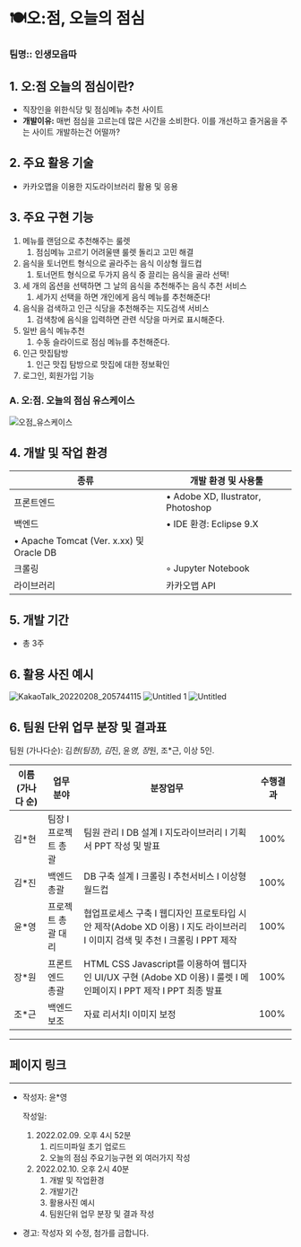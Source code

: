 # 🍽️오:점, 오늘의 점심

### 팀명:: 인생모읍따

## 1. 오:점 오늘의 점심이란?

- 직장인을 위한식당 및 점심메뉴 추천 사이트
- **개발이유:** 매번 점심을 고르는데 많은 시간을 소비한다. 이를 개선하고 즐거움을 주는 사이트 개발하는건 어떨까?

## 2. 주요 활용 기술

- 카카오맵을 이용한 지도라이브러리 활용 및 응용

## 3. 주요 구현 기능

1. 메뉴를 랜덤으로 추천해주는 룰렛
    1.  점심메뉴 고르기 어려울땐 룰렛 돌리고 고민 해결
2. 음식을 토너먼트 형식으로 골라주는 음식 이상형 월드컵
    1. 토너먼트 형식으로 두가지 음식 중 끌리는 음식을 골라 선택!
3. 세 개의 옵션을 선택하면 그 날의 음식을 추천해주는 음식 추천 서비스
    1. 세가지 선택을 하면 개인에게 음식 메뉴를 추천해준다!
4. 음식을 검색하고 인근 식당을 추천해주는 지도검색 서비스
    1. 검색창에 음식을 입력하면 관련 식당을 마커로 표시해준다.
5. 일반 음식 메뉴추천
    1. 수동 슬라이드로 점심 메뉴를 추천해준다.
6. 인근 맛집탐방
    1. 인근 맛집 탐방으로 맛집에 대한 정보확인
7. 로그인, 회원가입 기능

### A. **오:점. 오늘의 점심** 유스케이스

![오점_유스케이스](https://user-images.githubusercontent.com/8120558/153363054-1e073ddd-5504-4284-9d61-0f7d18d7f6f8.png)

## 4. 개발 및 작업 환경
| 종류 | 개발 환경 및 사용툴 |
| --- | --- |
| 프론트엔드 | • Adobe XD, Ilustrator, Photoshop |
| 백엔드 | • IDE 환경: Eclipse 9.X
• Apache Tomcat (Ver. x.xx) 및 Oracle DB |
| 크롤링 | ◦ Jupyter Notebook |
| 라이브러리 | 카카오맵 API |

## 5. 개발 기간

- 총 3주

## 6. 활용 사진 예시

![KakaoTalk_20220208_205744115](https://user-images.githubusercontent.com/8120558/153363092-3a2a07bd-d9b5-4744-932a-892ef9db7910.png)
![Untitled 1](https://user-images.githubusercontent.com/8120558/153363102-cf91841b-6a0f-40b0-9dfd-c054afc8c26e.png)
![Untitled](https://user-images.githubusercontent.com/8120558/153363111-3dff5ce7-3fa9-422f-984d-867f84de2bb6.png)

## 6. 팀원 단위 업무 분장 및 결과표

팀원 (가나다순): 김*현(팀장), 김*진, 윤*영, 장*원, 조*근, 이상 5인.

| 이름(가나다 순) | 업무 분야 | 분장업무 | 수행결과 |
| --- | --- | --- | --- |
| 김*현 | 팀장 I 프로젝트 총괄 | 팀원 관리 I DB 설계 I 지도라이브러리 I 기획서 PPT 작성 및 발표 | 100% |
| 김*진 | 백엔드 총괄 | DB 구축 설계 I 크롤링 I 추천서비스 I 이상형 월드컵  | 100% |
| 윤*영 | 프로젝트 총괄 대리 | 협업프로세스 구축 I 웹디자인 프로토타입 시안 제작(Adobe XD 이용) I 지도 라이브러리 I 이미지 검색 및 추천 I 크롤링 I PPT 제작 | 100% |
| 장*원 | 프론트엔드 총괄 | HTML CSS Javascript를 이용하여 웹디자인 UI/UX 구현 (Adobe XD 이용)  I 룰렛 I 메인페이지 I PPT 제작 I PPT 최종 발표 | 100% |
| 조*근 | 백엔드 보조 | 자료 리서치I 이미지 보정 | 100% |

---

## 페이지 링크

---

- 작성자: 윤*영
    
    작성일: 
    
    1. 2022.02.09. 오후 4시 52분
        1. 리드미파일 초기 업로드 
        2. 오늘의 점심 주요기능구현 외 여러가지 작성
    2. 2022.02.10. 오후 2시 40분
        1. 개발 및 작업환경
        2. 개발기간
        3. 활용사진 예시
        4. 팀원단위 업무 분장 및 결과 작성
        
- 경고: 작성자 외 수정, 첨가를 금합니다.
